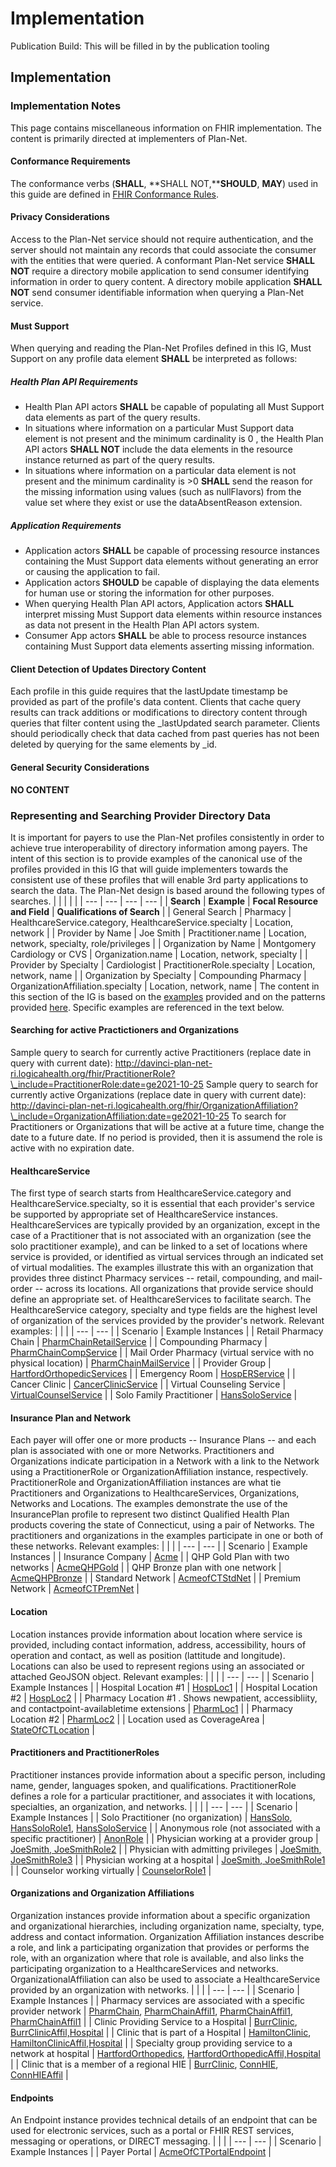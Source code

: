 # Implementation
Publication Build: This will be filled in by the publication tooling
## Implementation
### Implementation Notes
This page contains miscellaneous information on FHIR implementation. The content is primarily directed at implementers of Plan-Net.
#### Conformance Requirements
The conformance verbs (**SHALL**, **SHALL NOT,****SHOULD**, **MAY**) used in this guide are defined in [FHIR Conformance Rules](http://hl7.org/fhir/R4/conformance-rules.html).
#### Privacy Considerations
Access to the Plan-Net service should not require authentication, and the server should not maintain any records that could associate the consumer with the entities that were queried.
A conformant Plan-Net service **SHALL NOT** require a directory mobile application to send consumer identifying information in order to query content.
A directory mobile application **SHALL NOT** send consumer identifiable information when querying a Plan-Net service.
#### Must Support
When querying and reading the Plan-Net Profiles defined in this IG, Must Support on any profile data element **SHALL** be interpreted as follows:
##### Health Plan API Requirements
* Health Plan API actors **SHALL** be capable of populating all Must Support data elements as part of the query results.
* In situations where information on a particular Must Support data element is not present and the minimum cardinality is 0 , the Health Plan API actors **SHALL NOT** include the data elements in the resource instance returned as part of the query results.
* In situations where information on a particular data element is not present and the minimum cardinality is >0 **SHALL** send the reason for the missing information using values (such as nullFlavors) from the value set where they exist or use the dataAbsentReason extension.
##### Application Requirements
* Application actors **SHALL** be capable of processing resource instances containing the Must Support data elements without generating an error or causing the application to fail.
* Application actors **SHOULD** be capable of displaying the data elements for human use or storing the information for other purposes.
* When querying Health Plan API actors, Application actors **SHALL** interpret missing Must Support data elements within resource instances as data not present in the Health Plan API actors system.
* Consumer App actors **SHALL** be able to process resource instances containing Must Support data elements asserting missing information.
#### Client Detection of Updates Directory Content
Each profile in this guide requires that the lastUpdate timestamp be provided as part of the profile's data content.  Clients that cache query results can track additions or modifications to directory content through queries that filter content using the \_lastUpdated search parameter.  Clients should periodically check that data cached from past queries has not been deleted by querying for the same elements by \_id.
#### General Security Considerations
**NO CONTENT**
### Representing and Searching Provider Directory Data
It is important for payers to use the Plan-Net profiles consistently in order to achieve true interoperability of directory information among payers. The intent of this section is to provide examples of the canonical use of the profiles provided in this IG that will guide implementers towards the consistent use of these profiles that will enable 3rd party applications to search the data.  The Plan-Net design is based around the following types of searches.
|  |  |  |  |
| --- | --- | --- | --- |
| **Search** | **Example** | **Focal  Resource and Field** | **Qualifications of Search** |
| General Search | Pharmacy | HealthcareService.category, HealthcareService.specialty | Location, network |
| Provider by Name | Joe Smith | Practitioner.name | Location, network, specialty, role/privileges |
| Organization by Name | Montgomery Cardiology or CVS | Organization.name | Location, network, specialty |
| Provider by Specialty | Cardiologist | PractitionerRole.specialty | Location, network, name |
| Organization by Specialty | Compounding Pharmacy | OrganizationAffiliation.specialty | Location, network, name |
The content in this section of the IG is based on the [examples](artifacts.html#7) provided and on the patterns provided [here](patterns.pptx).
Specific examples are referenced in the text below.
#### Searching for active Practictioners and Organizations
Sample query to search for currently active Practitioners (replace date in query with current date):
http://davinci-plan-net-ri.logicahealth.org/fhir/PractitionerRole?\_include=PractitionerRole:date=ge2021-10-25
Sample query to search for currently active Organizations (replace date in query with current date):
http://davinci-plan-net-ri.logicahealth.org/fhir/OrganizationAffiliation?\_include=OrganizationAffiliation:date=ge2021-10-25
To search for Practitioners or Organizations that will be active at a future time, change the date to a future date.
If no period is provided, then it is assumend the role is active with no expiration date.
#### HealthcareService
The first type of search starts from HealthcareService.category and HealthcareService.specialty, so it is essential that each provider's service be supported by appropriate set of HealthcareService instances.  HealthcareServices are typically provided by an organization, except in the case of a Practitioner that is not associated with an organization (see the solo practitioner example), and can be linked to a set of locations where service is provided, or identified as virtual services through an indicated set of virtual modalities.   The examples illustrate this with an organization that provides three distinct Pharmacy services -- retail, compounding, and mail-order -- across its locations.  All organizations that provide service should define an appropriate set. of HealthcareServices to facilitate search.  The HealthcareService category, specialty and type fields are the highest level of organization of the services provided by the provider's network.
Relevant examples:
|  |  |
| --- | --- |
| Scenario | Example Instances |
| Retail Pharmacy Chain | [PharmChainRetailService](HealthcareService-PharmChainRetailService.html "HealthcareService/PharmChainRetailService") |
| Compounding Pharmacy | [PharmChainCompService](HealthcareService-PharmChainCompService.html "HealthcareService/PharmChainCompService") |
| Mail Order Pharmacy (virtual service with no physical location) | [PharmChainMailService](HealthcareService-PharmChainMailService.html "HealthcareService/PharmChainMailService") |
| Provider Group | [HartfordOrthopedicServices](HealthcareService-HartfordOrthopedicServices.html "HealthcareService/HartfordOrthopedicServices") |
| Emergency Room | [HospERService](HealthcareService-HospERService.html "HealthcareService/HospERService") |
| Cancer Clinic | [CancerClinicService](HealthcareService-CancerClinicService.html "HealthcareService/CancerClinicService") |
| Virtual Counseling Service | [VirtualCounselService](HealthcareService-VirtualCounselService.html) |
| Solo Family Practitioner | [HansSoloService](HealthcareService-HansSoloService.html) |
#### Insurance Plan and Network
Each payer will offer one or more products -- Insurance Plans -- and each plan is associated with one or more Networks.  Practitioners and Organizations indicate participation in a Network with a link to the Network using a PractitionerRole or OrganizationAffiliation instance, respectively.   PractitionerRole and OrganizationAffiliation instances are what tie Practitioners and Organizations to HealthcareServices, Organizations, Networks and Locations.
The examples demonstrate the use of the InsurancePlan profile to represent two distinct Qualified Health Plan products covering the state of Connecticut, using a pair of Networks.  The practitioners and organizations in the examples participate in one or both of these networks.
Relevant examples:
|  |  |
| --- | --- |
| Scenario | Example Instances |
| Insurance Company | [Acme](Organization-Acme.html "Organization/Acme") |
| QHP Gold Plan with two networks | [AcmeQHPGold](InsurancePlan-AcmeQHPGold.html "InsurancePlan/AcmeQHPGold") |
| QHP Bronze plan with one network | [AcmeQHPBronze](InsurancePlan-AcmeQHPBronze.html "InsurancePlan/AcmeQHPBronze") |
| Standard Network | [AcmeofCTStdNet](Organization-AcmeofCTStdNet.html "Organization/AcmeofCTStdNet") |
| Premium Network | [AcmeofCTPremNet](Organization-AcmeofCTPremNet.html "Organization/AcmeofCTPremNet") |
#### Location
Location instances provide information about location where service is provided, including contact information, address, accessibility, hours of operation and contact, as well as position (lattitude and longitude).   Locations can also be used to represent regions using an associated or attached GeoJSON object.
Relevant examples:
|  |  |
| --- | --- |
| Scenario | Example Instances |
| Hospital Location #1 | [HospLoc1](Location-HospLoc1.html "Location/HospLoc1") |
| Hospital Location #2 | [HospLoc2](Location-HospLoc2.html "Location/HospLoc2") |
| Pharmacy Location #1 .  Shows newpatient, accessibliity, and contactpoint-availabletime extensions | [PharmLoc1](Location-PharmLoc1.html "Location/PharmLoc1") |
| Pharmacy Location #2 | [PharmLoc2](Location-PharmLoc2.html "Location/PharmLoc2") |
| Location used as CoverageArea | [StateOfCTLocation](Location-StateOfCTLocation.html "Location/StateOfCTLocation") |
#### Practitioners and PractitionerRoles
Practitioner instances provide information about a specific person, including name, gender, languages spoken, and qualifications.   PractitionerRole defines a role for a particular practitioner, and associates it with locations, specialties, an organization, and networks.
|  |  |
| --- | --- |
| Scenario | Example Instances |
| Solo Practitioner (no organization) | [HansSolo](Practitioner-HansSolo.html "Practitioner/HansSolo"), [HansSoloRole1](PractitionerRole-HansSoloRole1.html "PractitionerRole/HansSoloRole1"), [HansSoloService](HealthcareService-HansSoloService.html "HealthcareService/HansSoloService") |
| Anonymous role (not associated with a specific practitioner) | [AnonRole](PractitionerRole-AnonRole.html "PractitionerRole/AnonRole") |
| Physician working at a provider group | [JoeSmith](Practitioner-JoeSmith.html "Practitioner/JoeSmith")[, JoeSmithRole2](PractitionerRole-JoeSmithRole2.html "PractitionerRole/JoeSmithRole2") |
| Physician with admitting privileges | [JoeSmith](Practitioner-JoeSmith.html "Practitioner/JoeSmith")[, JoeSmithRole3](PractitionerRole-JoeSmithRole3.html "PractitionerRole/JoeSmithRole3") |
| Physician working at a hospital | [JoeSmith](Practitioner-JoeSmith.html "Practitioner/JoeSmith")[, JoeSmithRole1](PractitionerRole-JoeSmithRole1.html "PractitionerRole/JoeSmithRole1") |
| Counselor working virtually | [CounselorRole1](PractitionerRole-CounselorRole1.html) |
#### Organizations and Organization Affiliations
Organization instances provide information about a specific organization and organizational hierarchies, including organization name, specialty, type, address and contact information.  Organization Affiliation instances describe a role, and link a participating organization that provides or performs the role, with an organization where that role is available, and also links the participating organization to a HealthcareServices and networks.  OrganizationalAffiliation can also be used to associate a HealthcareService provided by an organization with networks.
|  |  |
| --- | --- |
| Scenario | Example Instances |
| Pharmacy services are associated with a specific provider network | [PharmChain](Organization-PharmChain.html "Organization/PharmChain"), [PharmChainAffil1](OrganizationAffiliation-PharmChainAffil1.html "OrganizationAffiliation/PharmChainAffil1"), [PharmChainAffil1](OrganizationAffiliation-PharmChainAffil2.html "OrganizationAffiliation/PharmChainAffil2"), [PharmChainAffil1](OrganizationAffiliation-PharmChainAffil3.html "OrganizationAffiliation/PharmChainAffil3") |
| Clinic Providing Service to a Hospital | [BurrClinic](Organization-BurrClinic.html "Organization/BurrClinic"), [BurrClinicAffil,](OrganizationAffiliation-BurrClinicAffil.html "OrganizationAffiliation/BurrClinicAffil")[Hospital](Organization-Hospital.html "Organization/Hospital") |
| Clinic that is part of a Hospital | [HamiltonClinic](Organization-HamiltonClinic.html "Organization/HamiltonClinic"), [HamiltonClinicAffil,](OrganizationAffiliation-HamiltonClinicAffil.html "OrganizationAffiliation/HamiltonClinicAffil")[Hospital](Organization-Hospital.html "Organization/Hospital") |
| Specialty group providing service to a network at hospital | [HartfordOrthopedics](Organization-HartfordOrthopedics.html "Organization/HartfordOrthopedics"), [HartfordOrthopedicAffil,](OrganizationAffiliation-HartfordOrthopedicAffil.html "OrganizationAffiliation/HartfordOrthopedicAffil")[Hospital](Organization-Hospital.html "Organization/Hospital") |
| Clinic that is a member of a regional HIE | [BurrClinic](Organization-BurrClinic.html "Organization/BurrClinic"), [ConnHIE](Organization-ConnHIE.html "Organization/ConnHIE"), [ConnHIEAffil](OrganizationAffiliation-ConnHIEAffil.html "OrganizationAffiliation/ConnHIEAffil") |
#### Endpoints
An Endpoint instance provides  technical details of an endpoint that can be used for electronic services, such as a portal or FHIR REST services, messaging or operations, or DIRECT messaging.
|  |  |
| --- | --- |
| Scenario | Example Instances |
| Payer Portal | [AcmeOfCTPortalEndpoint](Endpoint-AcmeOfCTPortalEndpoint.html "Endpoint/AcmeOfCTPortalEndpoint") |